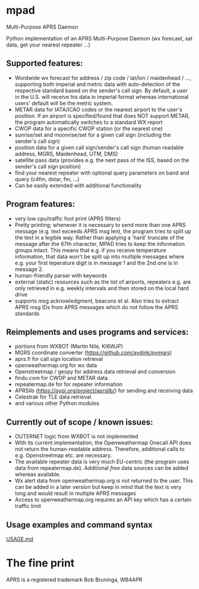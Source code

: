 # mpad
Multi-Purpose APRS Daemon

Python implementation of an APRS Multi-Purpose Daemon (wx forecast, sat data, get your nearest repeater ...)

## Supported features:
- Wordwide wx forecast for address / zip code / lat/lon / maidenhead / ..., supporting both imperial and metric data with auto-detection of the respective standard based on the sender's call sign. By default, a user in the U.S. will receive his data in imperial format whereas international users' default will be the metric system. 
- METAR data for IATA/ICAO codes or the nearest airport to the user's position. If an airport is specified/found that does NOT support METAR, the program automatically switches to a standard WX report
- CWOP data for a specific CWOP station (or the nearest one)
- sunrise/set and moonrise/set for a given call sign (including the sender's call sign)
- position data for a given call sign/sender's call sign (human readable address, MGRS, Maidenhead, UTM, DMS)
- satellite pass data (provides e.g. the next pass of the ISS, based on the sender's call sign position)
- find your nearest repeater with optional query parameters on band and query (c4fm, dstar, fm, ...)
- Can be easily extended with additional functionality

## Program features:
- very low cpu/traffic foot print (APRS filters)
- Pretty printing; whenever it is necessary to send more than one APRS message (e.g. text exceeds APRS msg len), the program tries to split up the text in a legible way. Rather than applying a 'hard' truncate  of the message after the 67th character, MPAD tries to keep the information groups intact. This means that e.g. if you receive temperature information, that data won't be split up into multiple messages where e.g. your first teperature digit is in message 1 and the 2nd one is in message 2.
- human-friendly parser with keywords
- external (static) resources such as the list of airports, repeaters e.g. are  only retrieved in e.g. weekly intervals and then stored on the local hard drive
- supports msg acknowledgment, beacons et al. Also tries to extract APRS msg IDs from APRS messages which do not follow the APRS standards

## Reimplements and uses programs and services:
- portions from WXBOT (Martin Nile, KI6WJP)
- MGRS coordinate converter (https://github.com/aydink/pymgrs)
- aprs.fi for call sign location retrieval
- openweathermap.org for wx data
- Openstreetmap / geopy for address data retrieval and conversion
- findu.com for CWOP and METAR data
- repeatermap.de for for repeater information
- APRSlib (https://pypi.org/project/aprslib/) for sending and receiving data
- Celestrak for TLE data retrieval
- and various other Python modules

## Currently out of scope / known issues:
- OUTERNET logic from WXBOT is not implemented
- With its current implementation, the Openweathermap Onecall API does not return the human-readable address. Therefore, additional calls to e.g. Openstreetmap etc. are necessary.
- The available repeater data is very much EU-centric (the program uses data from repeatermap.de). Additional _free_ data sources can be added whereas available.
- Wx alert data from openweathermap.org is not returned to the user. This can be added in a later version but keep in mind that the text is very long and would result in multiple APRS messages
- Access to openweathermap.org requires an API key which has a certain traffic limit

## Usage examples and command syntax
[USAGE.md](USAGE.md)

# The fine print
APRS is a registered trademark Bob Bruninga, WB4APR
